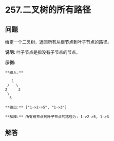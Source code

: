 # 257.二叉树的所有路径

## 问题

给定一个二叉树，返回所有从根节点到叶子节点的路径。

**说明:** 叶子节点是指没有子节点的节点。

**示例:**

```
**输入:**

   1
 /   \
2     3
 \
  5

**输出:** ["1->2->5", "1->3"]

**解释:** 所有根节点到叶子节点的路径为: 1->2->5, 1->3
```



## 解答

